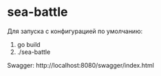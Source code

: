 # sea-battle

Для запуска с конфигурацией по умолчанию:
 1) go build
 2) ./sea-battle

Swagger: http://localhost:8080/swagger/index.html